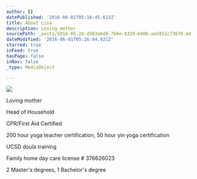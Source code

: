 ```yaml
---
author: []
datePublished: '2016-06-01T05:16:45.613Z'
title: About Lisa
description: Loving mother
sourcePath: _posts/2016-05-28-d583a6d9-7b0e-4329-b406-aa5851c73678.md
dateModified: '2016-06-01T05:16:44.921Z'
starred: true
inFeed: true
hasPage: false
inNav: false
_type: MediaObject

---
```

![](https://the-grid-user-content.s3-us-west-2.amazonaws.com/f4bb65c5-2c62-41d4-bd74-d6d9246f63c7.jpg)

Loving mother

Head of Household

CPR/First Aid Certified

200 hour yoga teacher certification, 50 hour yin yoga certification

UCSD doula training

Family home day care license \# 376626023

2 Master's degrees, 1 Bachelor's degree